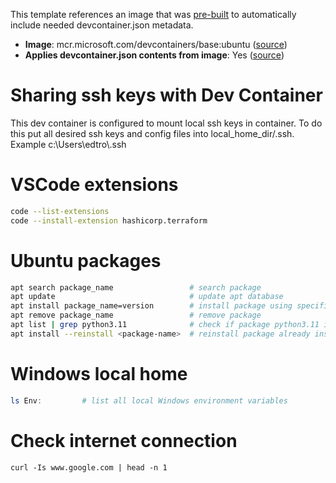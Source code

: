 This template references an image that was [pre-built](https://containers.dev/implementors/reference/#prebuilding) to automatically include needed devcontainer.json metadata.

- **Image**: mcr.microsoft.com/devcontainers/base:ubuntu ([source](https://github.com/devcontainers/images/tree/main/src/base-ubuntu))
- **Applies devcontainer.json contents from image**: Yes ([source](https://github.com/devcontainers/images/blob/main/src/base-ubuntu/.devcontainer/devcontainer.json))

# Sharing ssh keys with Dev Container
This dev container is configured to mount local ssh keys in container. To do this put all desired ssh keys and config files into local_home_dir/.ssh. Example c:\Users\edtro\\.ssh

# VSCode extensions

```bash
code --list-extensions
code --install-extension hashicorp.terraform
```

# Ubuntu packages

```bash
apt search package_name                 # search package
apt update                              # update apt database
apt install package_name=version        # install package using specific version
apt remove package_name                 # remove package
apt list | grep python3.11              # check if package python3.11 is available to install
apt install --reinstall <package-name>  # reinstall package already installed
```

# Windows local home
```powershell
ls Env:         # list all local Windows environment variables
```

# Check internet connection

```
curl -Is www.google.com | head -n 1
```
